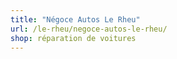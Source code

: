 ```yaml
---
title: "Négoce Autos Le Rheu"
url: /le-rheu/negoce-autos-le-rheu/
shop: réparation de voitures
---
```


